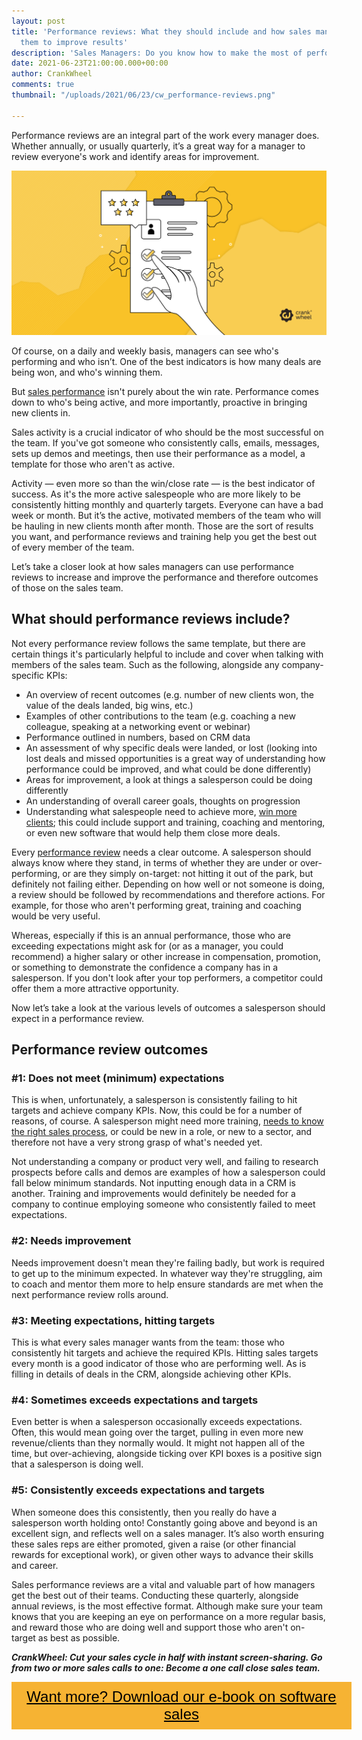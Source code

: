```yaml
---
layout: post
title: 'Performance reviews: What they should include and how sales managers can use
  them to improve results'
description: 'Sales Managers: Do you know how to make the most of performance reviews? '
date: 2021-06-23T21:00:00.000+00:00
author: CrankWheel
comments: true
thumbnail: "/uploads/2021/06/23/cw_performance-reviews.png"

---
```

Performance reviews are an integral part of the work every manager does. Whether annually, or usually quarterly, it’s a great way for a manager to review everyone's work and identify areas for improvement.

![](/uploads/2021/06/23/cw_performance-reviews.png)

Of course, on a daily and weekly basis, managers can see who's performing and who isn’t. One of the best indicators is how many deals are being won, and who's winning them.

But [sales performance](https://www.benchmarkone.com/blog/sales-performance-metrics/) isn't purely about the win rate. Performance comes down to who's being active, and more importantly, proactive in bringing new clients in.

Sales activity is a crucial indicator of who should be the most successful on the team. If you've got someone who consistently calls, emails, messages, sets up demos and meetings, then use their performance as a model, a template for those who aren't as active.

Activity — even more so than the win/close rate — is the best indicator of success. As it's the more active salespeople who are more likely to be consistently hitting monthly and quarterly targets. Everyone can have a bad week or month. But it’s the active, motivated members of the team who will be hauling in new clients month after month. Those are the sort of results you want, and performance reviews and training help you get the best out of every member of the team.

Let’s take a closer look at how sales managers can use performance reviews to increase and improve the performance and therefore outcomes of those on the sales team.

## What should performance reviews include?

Not every performance review follows the same template, but there are certain things it's particularly helpful to include and cover when talking with members of the sales team. Such as the following, alongside any company-specific KPIs:

* An overview of recent outcomes (e.g. number of new clients won, the value of the deals landed, big wins, etc.)
* Examples of other contributions to the team (e.g. coaching a new colleague, speaking at a networking event or webinar)
* Performance outlined in numbers, based on CRM data
* An assessment of why specific deals were landed, or lost (looking into lost deals and missed opportunities is a great way of understanding how performance could be improved, and what could be done differently)
* Areas for improvement, a look at things a salesperson could be doing differently
* An understanding of overall career goals, thoughts on progression
* Understanding what salespeople need to achieve more, [win more clients](https://crankwheel.com/winning-more-clients-with-demos/); this could include support and training, coaching and mentoring, or even new software that would help them close more deals.

Every [performance review](https://crankwheel.com/how-sales-managers-can-make-the-most-of-performance-reviews/) needs a clear outcome. A salesperson should always know where they stand, in terms of whether they are under or over-performing, or are they simply on-target: not hitting it out of the park, but definitely not failing either. Depending on how well or not someone is doing, a review should be followed by recommendations and therefore actions. For example, for those who aren't performing great, training and coaching would be very useful.

Whereas, especially if this is an annual performance, those who are exceeding expectations might ask for (or as a manager, you could recommend) a higher salary or other increase in compensation, promotion, or something to demonstrate the confidence a company has in a salesperson. If you don't look after your top performers, a competitor could offer them a more attractive opportunity.

Now let’s take a look at the various levels of outcomes a salesperson should expect in a performance review.

## Performance review outcomes

### #1: Does not meet (minimum) expectations

This is when, unfortunately, a salesperson is consistently failing to hit targets and achieve company KPIs. Now, this could be for a number of reasons, of course. A salesperson might need more training, [needs to know the right sales process](https://crankwheel.com/why-outbound-and-inbound-sales-teams-need-separate-processes/), or could be new in a role, or new to a sector, and therefore not have a very strong grasp of what's needed yet.

Not understanding a company or product very well, and failing to research prospects before calls and demos are examples of how a salesperson could fall below minimum standards. Not inputting enough data in a CRM is another. Training and improvements would definitely be needed for a company to continue employing someone who consistently failed to meet expectations.

### #2: Needs improvement

Needs improvement doesn't mean they're failing badly, but work is required to get up to the minimum expected. In whatever way they're struggling, aim to coach and mentor them more to help ensure standards are met when the next performance review rolls around.

### #3: Meeting expectations, hitting targets

This is what every sales manager wants from the team: those who consistently hit targets and achieve the required KPIs. Hitting sales targets every month is a good indicator of those who are performing well. As is filling in details of deals in the CRM, alongside achieving other KPIs.

### #4: Sometimes exceeds expectations and targets

Even better is when a salesperson occasionally exceeds expectations. Often, this would mean going over the target, pulling in even more new revenue/clients than they normally would. It might not happen all of the time, but over-achieving, alongside ticking over KPI boxes is a positive sign that a salesperson is doing well.

### #5: Consistently exceeds expectations and targets

When someone does this consistently, then you really do have a salesperson worth holding onto! Constantly going above and beyond is an excellent sign, and reflects well on a sales manager. It’s also worth ensuring these sales reps are either promoted, given a raise (or other financial rewards for exceptional work), or given other ways to advance their skills and career.

Sales performance reviews are a vital and valuable part of how managers get the best out of their teams. Conducting these quarterly, alongside annual reviews, is the most effective format. Although make sure your team knows that you are keeping an eye on performance on a more regular basis, and reward those who are doing well and support those who aren't on-target as best as possible.

**_CrankWheel: Cut your sales cycle in half with instant screen-sharing. Go from two or more sales calls to one: Become a one call close sales team._**

<style> .btn-signup { padding-top: 11px !important; border-radius: 0px !important; background-color: #f6b333; text-align: center; padding: 10px 20px !important; border: 0px !important; width: 100%; margin-bottom: 20px; } .btn-signup a { color: black !important; font-family: 'Titillium Web', sans-serif; font-size: 24px !important; font-weight: normal !important; } </style>

<div class="btn-signup"><a style="cursor: pointer;" href="/sign-up-to-download">Want more? Download our e-book on software sales</a></div>